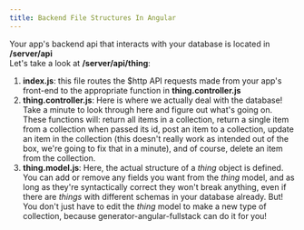 ```yaml
---
title: Backend File Structures In Angular
---
```

Your app's backend api that interacts with your database is located in **/server/api**  
Let's take a look at **/server/api/thing**:

1.  **index.js**: this file routes the $http API requests made from your app's front-end to the appropriate function in **thing.controller.js**
2.  **thing.controller.js**: Here is where we actually deal with the database! Take a minute to look through here and figure out what's going on. These functions will: return all items in a collection, return a single item from a collection when passed its id, post an item to a collection, update an item in the collection (this doesn't really work as intended out of the box, we're going to fix that in a minute), and of course, delete an item from the collection.
3.  **thing.model.js**: Here, the actual structure of a _thing_ object is defined. You can add or remove any fields you want from the _thing_ model, and as long as they're syntactically correct they won't break anything, even if there are _things_ with different schemas in your database already. But! You don't just have to edit the _thing_ model to make a new type of collection, because generator-angular-fullstack can do it for you!